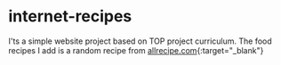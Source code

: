 # internet-recipes
I'ts a simple website project based on TOP project curriculum.
The food recipes I add is a random recipe from [allrecipe.com](https://www.allrecipes.com/){:target="_blank"}
